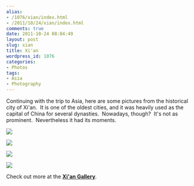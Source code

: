```yaml
---
alias:
- /1076/xian/index.html
- /2011/10/24/xian/index.html
comments: true
date: 2011-10-24 08:04:49
layout: post
slug: xian
title: Xi'an
wordpress_id: 1076
categories:
- Photos
tags:
- Asia
- Photography
---
```


Continuing with the trip to Asia, here are some pictures from the historical city of Xi'an.  It is one of the oldest cities, and it was heavily used as the capital of China for several dynasties.  Nowadays, though?  It's not as prominent.  Nevertheless it had its moments.


[![](http://thegalleryis.goingthewongway.com/var/resizes/Travel/Xi%27an/xian1.JPG?m=1318914226)](http://thegalleryis.goingthewongway.com/var/albums/Travel/Xi%27an/xian1.JPG?m=1318914226)




[![](http://thegalleryis.goingthewongway.com/var/resizes/Travel/Xi%27an/xian.JPG?m=1318914226)](http://thegalleryis.goingthewongway.com/var/albums/Travel/Xi%27an/xian.JPG?m=1318914226)




[![](http://thegalleryis.goingthewongway.com/var/resizes/Travel/Xi%27an/xian2.JPG?m=1318914226)](http://thegalleryis.goingthewongway.com/var/albums/Travel/Xi%27an/xian2.JPG?m=1318914226)




[![](http://thegalleryis.goingthewongway.com/var/resizes/Travel/Xi%27an/xian3.JPG?m=1318914226)](http://thegalleryis.goingthewongway.com/var/albums/Travel/Xi%27an/xian3.JPG?m=1318914226)




Check out more at the **[Xi'an Gallery](http://www.goingthewongway.com/item?3,tx)**.


